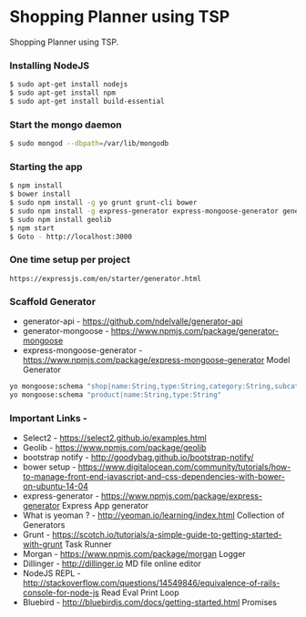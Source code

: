 # Shopping Planner using TSP
Shopping Planner using TSP.

### Installing NodeJS
```sh
$ sudo apt-get install nodejs
$ sudo apt-get install npm
$ sudo apt-get install build-essential
```

### Start the mongo daemon
```sh
$ sudo mongod --dbpath=/var/lib/mongodb
```

### Starting the app
```sh
$ npm install
$ bower install
$ sudo npm install -g yo grunt grunt-cli bower
$ sudo npm install -g express-generator express-mongoose-generator generator-bootstrap generator-mongoose
$ sudo npm install geolib
$ npm start
$ Goto - http://localhost:3000
```

### One time setup per project
```
https://expressjs.com/en/starter/generator.html
```

### Scaffold Generator
* generator-api - https://github.com/ndelvalle/generator-api
* generator-mongoose - https://www.npmjs.com/package/generator-mongoose
* express-mongoose-generator - https://www.npmjs.com/package/express-mongoose-generator
	Model Generator


```sh
yo mongoose:schema "shop|name:String,type:String,category:String,subcategory:String,coordinates:Array,city:String,country:String,address:String,postcode:String,owner:String,phone:String"
yo mongoose:schema "product|name:String,type:String"
```

### Important Links -
* Select2 - https://select2.github.io/examples.html
* Geolib - https://www.npmjs.com/package/geolib
* bootstrap notify - http://goodybag.github.io/bootstrap-notify/
* bower setup - https://www.digitalocean.com/community/tutorials/how-to-manage-front-end-javascript-and-css-dependencies-with-bower-on-ubuntu-14-04
* express-generator - https://www.npmjs.com/package/express-generator
	Express App generator
* What is yeoman ? - http://yeoman.io/learning/index.html
	Collection of Generators
* Grunt - https://scotch.io/tutorials/a-simple-guide-to-getting-started-with-grunt
	Task Runner
* Morgan - https://www.npmjs.com/package/morgan
	Logger
* Dillinger - http://dillinger.io
	MD file online editor
* NodeJS REPL - http://stackoverflow.com/questions/14549846/equivalence-of-rails-console-for-node-js
	Read Eval Print Loop
* Bluebird - http://bluebirdjs.com/docs/getting-started.html
	Promises